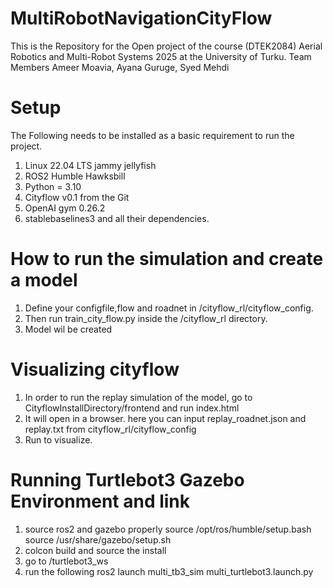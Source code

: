 # MultiRobotNavigationCityFlow
This is the Repository for the Open project of the course (DTEK2084) Aerial Robotics and Multi-Robot Systems 2025 at the University of Turku. Team Members Ameer Moavia, Ayana Guruge, Syed Mehdi 
# Setup
The Following needs to be installed as a basic requirement to run the project.
1. Linux 22.04 LTS jammy jellyfish
2. ROS2 Humble Hawksbill
3. Python = 3.10
4. Cityflow v0.1 from the Git
5. OpenAI gym 0.26.2
6. stablebaselines3
   and all their dependencies.
# How to run the simulation and create a model
1. Define your configfile,flow and roadnet in /cityflow_rl/cityflow_config.
2. Then run train_city_flow.py inside the /cityflow_rl directory.
3. Model wil be created
# Visualizing cityflow
1. In order to run the replay simulation of the model, go to CityflowInstallDirectory/frontend and run index.html
2. It will open in a browser. here you can input replay_roadnet.json and replay.txt from cityflow_rl/cityflow_config
3. Run to visualize.
# Running Turtlebot3 Gazebo Environment and link
1. source ros2 and gazebo properly
   source /opt/ros/humble/setup.bash
   source /usr/share/gazebo/setup.sh
2. colcon build and source the install
3. go to /turtlebot3_ws
4. run the following
   ros2 launch multi_tb3_sim multi_turtlebot3.launch.py
